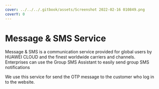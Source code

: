 ```yaml
---
cover: ../../../.gitbook/assets/Screenshot 2022-02-16 010849.png
coverY: 0
---
```


# Message & SMS Service​

Message & SMS is a communication service provided for global users by HUAWEI CLOUD and the finest worldwide carriers and channels. Enterprises can use the Group SMS Assistant to easily send group SMS notifications​

We use this service for send the OTP message to the customer who log in to the website.
